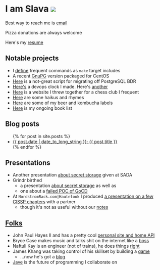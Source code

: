 # I am Slava [![](https://travis-ci.org/smaslennikov/smaslennikov.github.io.svg?branch=master)](https://travis-ci.org/smaslennikov/smaslennikov.github.io)

Best way to reach me is [email](mailto:me@smaslennikov.com?Subject=beer%20time)

Pizza donations are always welcome

Here's my [resume](docs/resume.pdf)

## Notable projects

* I [define](https://github.com/smaslennikov/include.mk) frequent commands as `make` target includes
* A recent [GnuPG](https://github.com/smaslennikov/packages) version packaged for CentOS
* [Here](https://github.com/smaslennikov/smaslennikov.github.io/blob/master/bin/migrate_bdr_to_postgres.sh) is a not-great script for migrating off PostgreSQL BDR
* [Here's](https://smaslennikov.com/whattimeisitrightmeow/) a devops clock I made. Here's [another](https://smaslennikov.com/whattravisisitrightmeow/)
* [Here](https://chessand.beer) is a website I threw together for a chess club I frequent
* [Here](rhymes) are some haikus and rhymes
* [Here](beers) are some of my beer and kombucha labels
* [Here](books) is my ongoing book list

## Blog posts

<ul class="posts">
{% for post in site.posts %}
    <li><a href="{{ post.url }}">{{ post.date | date_to_long_string }}: {{ post.title }}</a></li>
{% endfor %}
</ul>


## Presentations

* Another presentation [about secret storage](https://smaslennikov.com/sada-beer-and-learn-1/) given at SADA
* Grindr birthed
    * a presentation [about secret storage](grindr-demo-day-1) as well as
    * one about a [failed POC of GoCD](grindr-demo-day-2)
* At `NordstromRack.com|Hautelook` I produced [a presentation on a few CISSP chapters](cissp-access-mgmt-presentation/) with a partner
    * though it's not as useful without our [notes](https://github.com/smaslennikov/cissp-access-mgmt-presentation/blob/master/presentation.md)

## [Folks](https://github.com/smaslennikov/smaslennikov.github.io/blob/master/ansible/roles/dotfiles/files/.newsboat/urls)

* John Paul Hayes II and has a pretty cool [personal site and home API](https://jph2.net)
* Bryce Case makes music and talks shit on the internet like a [boss](https://ytcracker.com)
* Naftuli Kay is an engineer (not of trains), he does things [right](https://naftuli.wtf)
* James Khang was taking control of his skillset by building a [game](https://20minutesadayblog.wordpress.com)
    * ...now he's got a [blog](https://medium.com/@jahmezz)
* [Jave](https://github.com/JaveLLC/) is the future of programming I collaborate on
